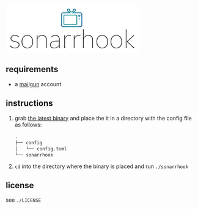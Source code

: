 ![sonarrhook logo](/sonarrhook.png "sonarrhook logo")

## requirements

- a [mailgun](https://mailgun.com/) account

## instructions

1. grab [the latest binary](/releases) and place the it in a directory with the config file as follows:

    ```
    .
    ├── config
    │   └── config.toml
    └── sonarrhook
    ```

2. `cd` into the directory where the binary is placed and run `./sonarrhook` 

## license

see `./LICENSE`
